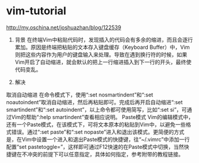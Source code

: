 # vim-tutorial

http://my.oschina.net/joshuazhan/blog/122539

1. 背景
在终端Vim中粘贴代码时，发现插入的代码会有多余的缩进，而且会逐行累加。原因是终端把粘贴的文本存入键盘缓存（Keyboard Buffer）中，Vim则把这些内容作为用户的键盘输入来处理。导致在遇到换行符的时候，如果Vim开启了自动缩进，就会默认的把上一行缩进插入到下一行的开头，最终使代码变乱。

2. 解决

取消自动缩进
在命令模式下，使用“:set nosmartindent”和“:set noautoindent”取消自动缩进，然后再粘贴即可。完成后再开启自动缩进“:set smartindent”和“:set autoindent”，以上命令都可使用简写，比如“:set si”，可通过Vim的帮助“:help smartindent”查看相应说明。
Paste模式
Vim的编辑模式中，还有一个Paste模式，在该模式下，可将文本原本的粘贴到Vim中，以避免一些格式错误。通过“:set paste”和“:set nopaste”进入和退出该模式。更简便的方式是，在Vim中设置一个进入和退出Paste模式的快捷键，往“~/.vimrc”中添加一行配置“set pastetoggle=<F12>”，这样即可通过F12快速的在Paste模式中切换，当然快捷键在不冲突的前提下可以任意指定，具体如何指定，参考附带的教程链接。
